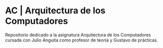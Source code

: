 # AC | Arquitectura de los Computadores

Repositorio dedicado a la asignatura Arquitectura de los Computadores cursada con Julio Anguita como profesor de teoría y Gustavo de prácticas. 
